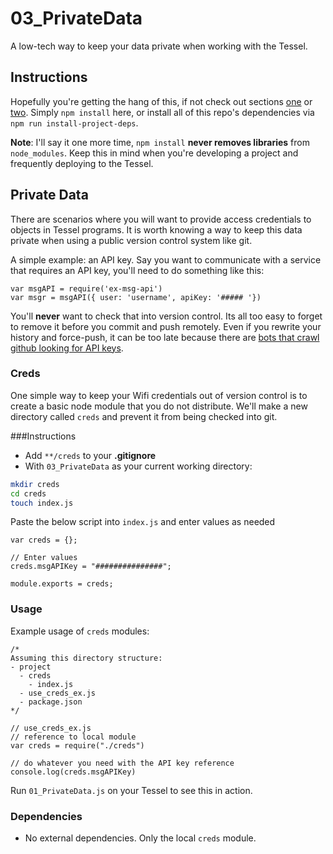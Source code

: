 # 03_PrivateData
A low-tech way to keep your data private when working with the Tessel.

## Instructions
Hopefully you're getting the hang of this, if not check out sections [one](../01_Basics) or [two](../02_Packages). Simply `npm install` here, or install all of this repo's dependencies via `npm run install-project-deps`.

**Note**: I'll say it one more time, `npm install` **never removes libraries** from `node_modules`. Keep this in mind when you're developing a project and frequently deploying to the Tessel.

## Private Data
There are scenarios where you will want to provide access credentials to objects in Tessel programs. It is worth knowing a way to keep this data private when using a public version control system like git.

A simple example: an API key. Say you want to communicate with a service that requires an API key, you'll need to do something like this:
```node
var msgAPI = require('ex-msg-api')
var msgr = msgAPI({ user: 'username', apiKey: '##### '})
```

You'll **never** want to check that into version control. Its all too easy to forget to remove it before you commit and push remotely. Even if you rewrite your history and force-push, it can be too late because there are [bots that crawl github looking for API keys](http://www.devfactor.net/2014/12/30/2375-amazon-mistake/).

### Creds
One simple way to keep your Wifi credentials out of version control is to create a basic
node module that you do not distribute. We'll make a new directory called `creds` and
prevent it from being checked into git.

###Instructions
- Add `**/creds` to your **.gitignore**
- With `03_PrivateData` as your current working directory:
```sh
mkdir creds
cd creds
touch index.js
```

Paste the below script into `index.js` and enter values as needed
```node
var creds = {};

// Enter values
creds.msgAPIKey = "###############";

module.exports = creds;
```

### Usage
Example usage of `creds` modules:
```node
/*
Assuming this directory structure:
- project
  - creds
    - index.js
  - use_creds_ex.js
  - package.json
*/

// use_creds_ex.js
// reference to local module
var creds = require("./creds")

// do whatever you need with the API key reference
console.log(creds.msgAPIKey)
```

Run `01_PrivateData.js` on your Tessel to see this in action.

### Dependencies
- No external dependencies. Only the local `creds` module.

